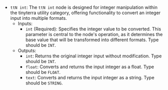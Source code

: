 - `ttN int`: The `ttN int` node is designed for integer manipulation within the tinyterra utility category, offering functionality to convert an integer input into multiple formats.
    - Inputs:
        - `int` (Required): Specifies the integer value to be converted. This parameter is central to the node's operation, as it determines the base value that will be transformed into different formats. Type should be `INT`.
    - Outputs:
        - `int`: Returns the original integer input without modification. Type should be `INT`.
        - `float`: Converts and returns the input integer as a float. Type should be `FLOAT`.
        - `text`: Converts and returns the input integer as a string. Type should be `STRING`.
